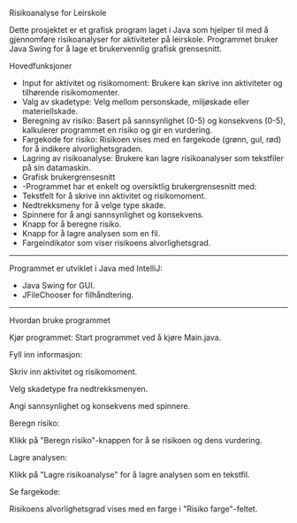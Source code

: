 Risikoanalyse for Leirskole

Dette prosjektet er et grafisk program laget i Java som hjelper til med å gjennomføre risikoanalyser for aktiviteter på leirskole. Programmet bruker Java Swing for å lage et brukervennlig grafisk grensesnitt.


Hovedfunksjoner
- Input for aktivitet og risikomoment: Brukere kan skrive inn aktiviteter og tilhørende risikomomenter.
- Valg av skadetype: Velg mellom personskade, miljøskade eller materiellskade.
- Beregning av risiko: Basert på sannsynlighet (0-5) og konsekvens (0-5), kalkulerer programmet en risiko og gir en vurdering.
- Fargekode for risiko: Risikoen vises med en fargekode (grønn, gul, rød) for å indikere alvorlighetsgraden.
- Lagring av risikoanalyse: Brukere kan lagre risikoanalyser som tekstfiler på sin datamaskin.
- Grafisk brukergrensesnitt
- -Programmet har et enkelt og oversiktlig brukergrensesnitt med:
- Tekstfelt for å skrive inn aktivitet og risikomoment.
- Nedtrekksmeny for å velge type skade.
- Spinnere for å angi sannsynlighet og konsekvens.
- Knapp for å beregne risiko.
- Knapp for å lagre analysen som en fil.
- Fargeindikator som viser risikoens alvorlighetsgrad.

---------------------------------------------------------------------

Programmet er utviklet i Java med IntelliJ:
- Java Swing for GUI.
- JFileChooser for filhåndtering.

------------------------------------------------------------------

Hvordan bruke programmet

Kjør programmet: Start programmet ved å kjøre Main.java.

Fyll inn informasjon:

Skriv inn aktivitet og risikomoment.

Velg skadetype fra nedtrekksmenyen.

Angi sannsynlighet og konsekvens med spinnere.

Beregn risiko:

Klikk på "Beregn risiko"-knappen for å se risikoen og dens vurdering.

Lagre analysen:

Klikk på "Lagre risikoanalyse" for å lagre analysen som en tekstfil.

Se fargekode:

Risikoens alvorlighetsgrad vises med en farge i "Risiko farge"-feltet.




